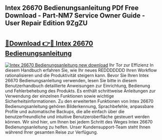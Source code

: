 ## Intex 26670 Bedienungsanleitung PDf Free Download - Part-NM7 Service Owner Guide - User Repair Edition 9ZgZU

# <h2><a href="http://df0u6m.blite.top/?on=Intex+26670+Bedienungsanleitung">🔗Download 👉🔴 Intex 26670 Bedienungsanleitung</a></h2>

[![Intex 26670 Bedienungsanleitung new download](https://i.imgur.com/lujVjoI.png)](http://df0u6m.blite.top/?on=Intex+26670+Bedienungsanleitung)
Ihr Tor zur Effizienz In diesem Handbuch erfahren Sie, wie Ihr neues REDDDDDDD Ihren Workflow rationalisieren und die Produktivität steigern kann. Bevor Sie Ihren Intex 26670 Bedienungsanleitung verwenden, lesen Sie bitte in diesem Benutzerhandbuch detaillierte Anweisungen zur Einrichtung, Bedienung und Fehlerbehebung des Produkts. Es enthält schrittweise Anleitungen zur Verwendung der einzelnen Funktionen sowie wichtige Sicherheitsinformationen. Zu den erweiterten Funktionen von Intex 26670 Bedienungsanleitung gehören Bilderkennung, Sprachbefehle, anpassbare Profile und automatische Backups, die alle einfach über die benutzerfreundliche und intuitive Benutzeroberfläche gesteuert werden können. Wir sind hier, um Ihnen bei jedem Schritt des Weges Intex 26670 Bedienungsanleitung zu helfen. Unser Kundensupport-Team steht Ihnen während Ihrer gesamten Reise zur Verfügung.

